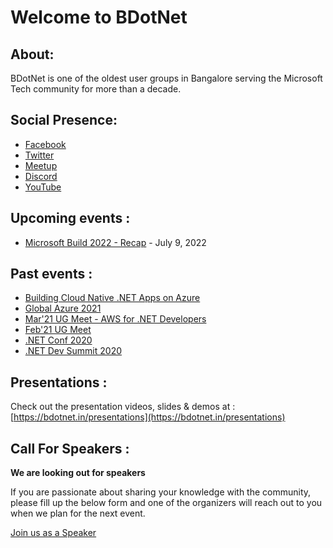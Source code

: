 # Welcome to BDotNet

## About:

BDotNet is one of the oldest user groups in Bangalore serving the Microsoft Tech community for more than a decade.

## Social Presence:
* [Facebook](https://facebook.com/groups/bdotnet)
* [Twitter](https://twitter.com/bdotnetug)
* [Meetup](https://meetup.com/bdotnetug)
* [Discord](https://discord.gg/ktq98F9tpU)
* [YouTube](https://www.youtube.com/channel/UCXklctTmMvHyMa_jJWQj2BQ)


## Upcoming events :

* [Microsoft Build 2022 - Recap](https://ti.to/bdotnetug/build-2022-recap) - July 9, 2022


## Past events :

* [Building Cloud Native .NET Apps on Azure](https://bit.ly/bdn-july21-ug) 
* [Global Azure 2021](http://gab2021.azurewebsites.net/)
* [Mar'21 UG Meet - AWS for .NET Developers](https://youtu.be/mA8Bs1fnH4s)
* [Feb'21 UG Meet](https://www.youtube.com/watch?v=px_A7U5vg-s)
* [.NET Conf 2020](https://bdotnet.in/dotnet-conf-2020/) 
* [.NET Dev Summit 2020](https://bdotnet.in/dotnet-dev-summit-2020)

## Presentations :
Check out the presentation videos, slides & demos at : [https://bdotnet.in/presentations](https://bdotnet.in/presentations)

## Call For Speakers :

**We are looking out for speakers**

If you are passionate about sharing your knowledge with the community, please fill up the below form and one of the organizers will reach out to you when we plan for the next event. 

[Join us as a Speaker](https://docs.google.com/forms/d/e/1FAIpQLSd3SZwnuu5psnnMTxHgF_kh_daGK7YPNxNleO5Sfg2xhumcyw/viewform?usp=sf_link)

